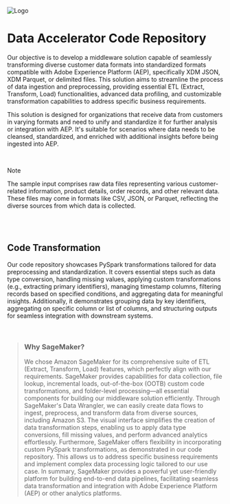 
![Logo](https://1000logos.net/wp-content/uploads/2021/04/Adobe-logo.png)




# Data Accelerator Code Repository

Our objective is to develop a middleware solution capable of seamlessly transforming diverse customer data formats into standardized formats compatible with Adobe Experience Platform (AEP), specifically XDM JSON, XDM Parquet, or delimited files. This solution aims to streamline the process of data ingestion and preprocessing, providing essential ETL (Extract, Transform, Load) functionalities, advanced data profiling, and customizable transformation capabilities to address specific business requirements.

This solution is designed for organizations that receive data from customers in varying formats and need to unify and standardize it for further analysis or integration with AEP. It's suitable for scenarios where data needs to be cleansed, standardized, and enriched with additional insights before being ingested into AEP.


<br />


> [!NOTE]
> The sample input comprises raw data files representing various customer-related information, product details, order records, and other relevant data. These files may come in formats like CSV, JSON, or Parquet, reflecting the diverse sources from which data is collected.



<br /><br />


## Code Transformation
Our code repository showcases PySpark transformations tailored for data preprocessing and standardization. It covers essential steps such as data type conversion, handling missing values, applying custom transformations (e.g., extracting primary identifiers), managing timestamp columns, filtering records based on specified conditions, and aggregating data for meaningful insights. Additionally, it demonstrates grouping data by key identifiers, aggregating on specific column or list of columns, and structuring outputs for seamless integration with downstream systems.



<br />

> ### Why SageMaker?
> We chose Amazon SageMaker for its comprehensive suite of ETL (Extract, Transform, Load) features, which perfectly align with our requirements. SageMaker provides capabilities for data collection, file lookup, incremental loads, out-of-the-box (OOTB) custom code transformations, and folder-level processing—all essential components for building our middleware solution efficiently.
Through SageMaker's Data Wrangler, we can easily create data flows to ingest, preprocess, and transform data from diverse sources, including Amazon S3. The visual interface simplifies the creation of data transformation steps, enabling us to apply data type conversions, fill missing values, and perform advanced analytics effortlessly.
Furthermore, SageMaker offers flexibility in incorporating custom PySpark transformations, as demonstrated in our code repository. This allows us to address specific business requirements and implement complex data processing logic tailored to our use case.
In summary, SageMaker provides a powerful yet user-friendly platform for building end-to-end data pipelines, facilitating seamless data transformation and integration with Adobe Experience Platform (AEP) or other analytics platforms.
